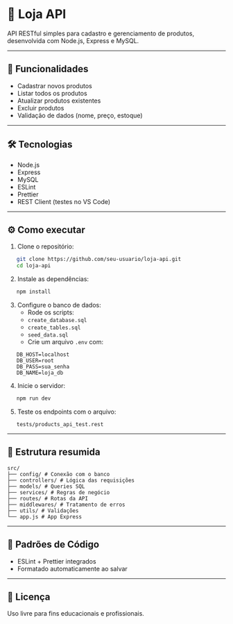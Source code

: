 # 🛒 Loja API

API RESTful simples para cadastro e gerenciamento de produtos, desenvolvida com Node.js, Express e MySQL.

---

## 🚀 Funcionalidades

- Cadastrar novos produtos
- Listar todos os produtos
- Atualizar produtos existentes
- Excluir produtos
- Validação de dados (nome, preço, estoque)

---

## 🛠 Tecnologias
- Node.js
- Express
- MySQL
- ESLint
- Prettier
- REST Client (testes no VS Code)

---

## ⚙️ Como executar

1. Clone o repositório:
 ```bash
    git clone https://github.com/seu-usuario/loja-api.git
    cd loja-api
 ```

2. Instale as dependências:
 ```bash
    npm install
 ```

3. Configure o banco de dados:
    - Rode os scripts:
    - `create_database.sql`
    - `create_tables.sql`
    - `seed_data.sql`
    - Crie um arquivo `.env` com:
 ```env
    DB_HOST=localhost
    DB_USER=root
    DB_PASS=sua_senha
    DB_NAME=loja_db
 ```

4. Inicie o servidor:
 ```bash
    npm run dev
 ```

5. Teste os endpoints com o arquivo:
 ```
    tests/products_api_test.rest
 ```

---

## 📁 Estrutura resumida

```
src/
├── config/ # Conexão com o banco
├── controllers/ # Lógica das requisições
├── models/ # Queries SQL
├── services/ # Regras de negócio
├── routes/ # Rotas da API
├── middlewares/ # Tratamento de erros
├── utils/ # Validações
└── app.js # App Express
```

---

## 🧹 Padrões de Código
- ESLint + Prettier integrados
- Formatado automaticamente ao salvar

---

## 📜 Licença

Uso livre para fins educacionais e profissionais.